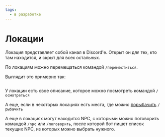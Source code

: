 ```yaml
---
tags:
  - в разработке
---
```


# Локации
Локация представляет собой канал в Discord'е. Открыт он для тех, кто там находится, и скрыт для всех остальных.

По локациям можно перемещаться командой `/переместиться`.

Выглядит это примерно так:

![]()

У локации есть свое описание, которое можно посмотреть командой `/осмотреться`
<!-- TODO: пример -->

А еще, если в некоторых локациях есть места, где можно [порыбачить](..\fishing.md) `/рыбачить`

А еще в локациях могут находится NPC, с которыми можно поговорить командой `/npc` или `/поговорить`, после которой бот пишет список текущих NPC, из которых можно выбрать нужного.
